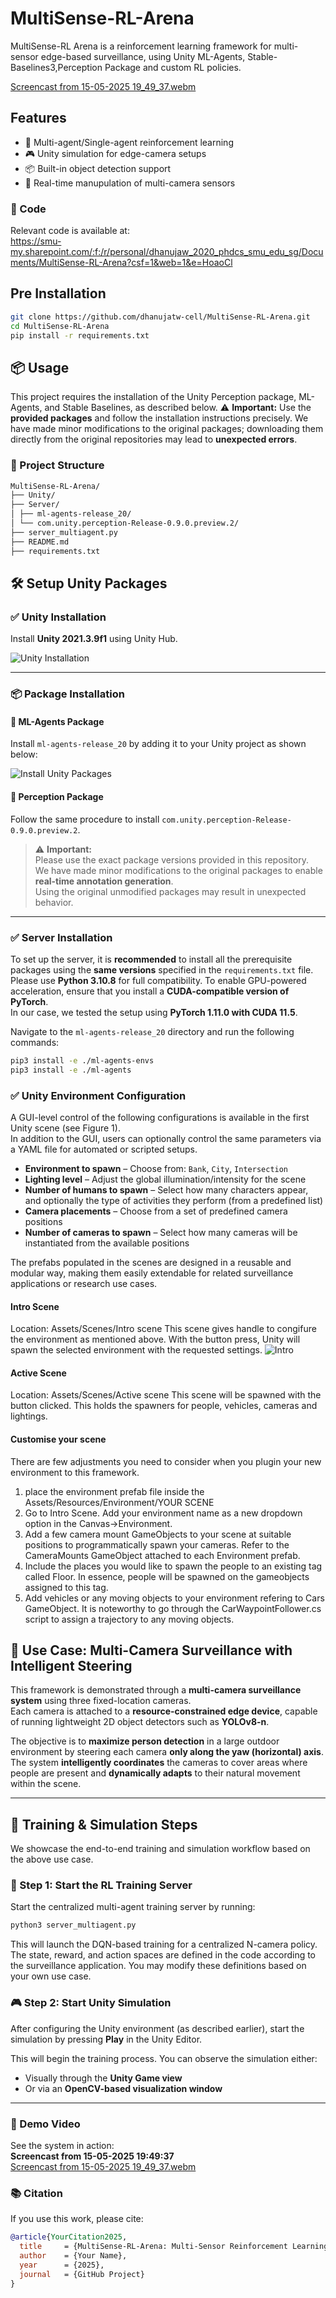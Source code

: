 # MultiSense-RL-Arena

MultiSense-RL Arena is a reinforcement learning framework for multi-sensor edge-based surveillance, using Unity ML-Agents, Stable-Baselines3,Perception Package and custom RL policies.

[Screencast from 15-05-2025 19_49_37.webm](https://github.com/user-attachments/assets/f6cde4fb-2465-42fb-97db-af75cceaa267)

## Features

- 🧠 Multi-agent/Single-agent reinforcement learning
- 🎮 Unity simulation for edge-camera setups
- 📦 Built-in object detection support
- 🔀 Real-time manupulation of multi-camera sensors


### 📂 Code

Relevant code is available at:  
https://smu-my.sharepoint.com/:f:/r/personal/dhanujaw_2020_phdcs_smu_edu_sg/Documents/MultiSense-RL-Arena?csf=1&web=1&e=HoaoCl


## Pre Installation
```bash
git clone https://github.com/dhanujatw-cell/MultiSense-RL-Arena.git
cd MultiSense-RL-Arena
pip install -r requirements.txt
```
## 📦 Usage

This project requires the installation of the Unity Perception package, ML-Agents, and Stable Baselines, as described below.
⚠️ **Important:** Use the **provided packages** and follow the installation instructions precisely. We have made minor modifications
 to the original packages; downloading them directly from the original repositories may lead to **unexpected errors**.

### 📁 Project Structure
```bash
MultiSense-RL-Arena/
├── Unity/
├── Server/
│ ├── ml-agents-release_20/
│ └── com.unity.perception-Release-0.9.0.preview.2/
├── server_multiagent.py
├── README.md
├── requirements.txt
   ```
## 🛠️ Setup Unity Packages

### ✅ Unity Installation

Install **Unity 2021.3.9f1** using Unity Hub.

![Unity Installation](https://github.com/user-attachments/assets/75aeb102-3c15-4fbd-ada5-c4fa354ce1bf)

---

### 📦 Package Installation

#### 🔹 ML-Agents Package

Install `ml-agents-release_20` by adding it to your Unity project as shown below:

![Install Unity Packages](https://github.com/user-attachments/assets/d0f31edd-67fd-4a3e-9ded-0a9d64e658d1)

#### 🔹 Perception Package

Follow the same procedure to install `com.unity.perception-Release-0.9.0.preview.2`.

> ⚠️ **Important:**  
> Please use the exact package versions provided in this repository.  
> We have made minor modifications to the original packages to enable **real-time annotation generation**.  
> Using the original unmodified packages may result in unexpected behavior.

---
### ✅ Server Installation

To set up the server, it is **recommended** to install all the prerequisite packages using the **same versions** specified in the `requirements.txt` file.  
Please use **Python 3.10.8** for full compatibility. 
To enable GPU-powered acceleration, ensure that you install a **CUDA-compatible version of PyTorch**.  
In our case, we tested the setup using **PyTorch 1.11.0 with CUDA 11.5**.

Navigate to the `ml-agents-release_20` directory and run the following commands:

```bash
pip3 install -e ./ml-agents-envs
pip3 install -e ./ml-agents
```
### ✅ Unity Environment Configuration

A GUI-level control of the following configurations is available in the first Unity scene (see Figure&nbsp;1).  
In addition to the GUI, users can optionally control the same parameters via a YAML file for automated or scripted setups.

- **Environment to spawn** – Choose from: `Bank`, `City`, `Intersection`
- **Lighting level** – Adjust the global illumination/intensity for the scene
- **Number of humans to spawn** – Select how many characters appear, and optionally the type of activities they perform (from a predefined list)
- **Camera placements** – Choose from a set of predefined camera positions
- **Number of cameras to spawn** – Select how many cameras will be instantiated from the available positions

The prefabs populated in the scenes are designed in a reusable and modular way, making them easily extendable for related surveillance applications or research use cases.

#### Intro Scene

Location: Assets/Scenes/Intro scene
This scene gives handle to congifure the environment as mentioned above. With the button press, Unity will spawn the selected environment with the requested settings.
![Intro](https://github.com/user-attachments/assets/5629a38e-72e7-40b3-9f0a-3c7ae0dca51b)

#### Active Scene

Location: Assets/Scenes/Active scene
This scene will be spawned with the button clicked. This holds the spawners for people, vehicles, cameras and lightings.

#### Customise your scene

There are few adjustments you need to consider when you plugin your new environment to this framework. 
1. place the environment prefab file inside the Assets/Resources/Environment/YOUR SCENE
2. Go to Intro Scene. Add your environment name as a new dropdown option in the Canvas->Environment.
3. Add a few camera mount GameObjects to your scene at suitable positions to programmatically spawn your cameras. Refer to the CameraMounts GameObject attached to each Environment prefab.
4. Include the places you would like to spawn the people to an existing tag called Floor. In essence, people will be spawned on the gameobjects assigned to this tag.
5. Add vehicles or any moving objects to your environment refering to Cars GameObject. It is noteworthy to go through the CarWaypointFollower.cs script to assign a trajectory to any moving objects.


## 🎯 Use Case: Multi-Camera Surveillance with Intelligent Steering

This framework is demonstrated through a **multi-camera surveillance system** using three fixed-location cameras.  
Each camera is attached to a **resource-constrained edge device**, capable of running lightweight 2D object detectors such as **YOLOv8-n**.

The objective is to **maximize person detection** in a large outdoor environment by steering each camera **only along the yaw (horizontal) axis**.  
The system **intelligently coordinates** the cameras to cover areas where people are present and **dynamically adapts** to their natural movement within the scene.

---


## 🚀 Training & Simulation Steps

We showcase the end-to-end training and simulation workflow based on the above use case.

### 🧠 Step 1: Start the RL Training Server

Start the centralized multi-agent training server by running:

```bash
python3 server_multiagent.py
```
This will launch the DQN-based training for a centralized N-camera policy.
The state, reward, and action spaces are defined in the code according to the surveillance application.
You may modify these definitions based on your own use case.
### 🎮 Step 2: Start Unity Simulation

After configuring the Unity environment (as described earlier), start the simulation by pressing **Play** in the Unity Editor.

This will begin the training process. You can observe the simulation either:

- Visually through the **Unity Game view**
- Or via an **OpenCV-based visualization window**

---

### 🎥 Demo Video

See the system in action:  
**Screencast from 15-05-2025 19:49:37**  
[Screencast from 15-05-2025 19_49_37.webm](https://github.com/user-attachments/assets/f6cde4fb-2465-42fb-97db-af75cceaa267)


### 📚 Citation

If you use this work, please cite:

```bibtex
@article{YourCitation2025,
  title     = {MultiSense-RL-Arena: Multi-Sensor Reinforcement Learning Framework},
  author    = {Your Name},
  year      = {2025},
  journal   = {GitHub Project}
}


